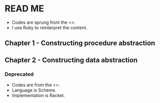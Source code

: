 # READ ME
-	Codes are sprung from the <<SICP>>.
-	I use Ruby to reinterpret the content.

## Chapter 1 - Constructing procedure abstraction
## Chapter 2 - Constructing data abstraction

### Deprecated
-	Codes are from the <<SICP>>.
-	Language is Scheme.
-	Implementation is Racket.

